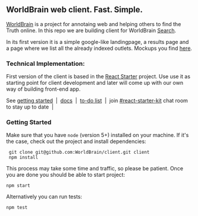 ## WorldBrain web client. Fast. Simple. 

[WorldBrain](https://github.com/WorldBrain/Webmarks) is a project for annotaing 
web and helping others to find the Truth online. In this repo we are building client 
for WorldBrain [Search](https://github.com/WorldBrain/search-engine).

In its first version it is a simple google-like landingpage, a results page and a page where we list all the already indexed outlets. 
Mockups you find [here](https://github.com/WorldBrain/Webmarks/issues/9#issuecomment-231402452).

### Technical Implementation:

First version of the client is based in the [React Starter](https://github.com/kriasoft/react-starter-kit/tree/feature/redux) project. 
Use use it as starting point for client development and later will come up with our own way of building front-end app.
   
See [getting started](./docs/getting-started.md) &nbsp;|&nbsp;
[docs](https://github.com/kriasoft/react-starter-kit/tree/master/docs) &nbsp;|&nbsp;
[to-do list](https://waffle.io/kriasoft/react-starter-kit) &nbsp;|&nbsp;
join [#react-starter-kit](https://gitter.im/kriasoft/react-starter-kit) chat room to stay up to date &nbsp;|&nbsp;
   
   
### Getting Started

Make sure that you have `node` (version 5+) installed on your machine. If it's the case, check out the project and install dependencies:
 
```
 git clone git@github.com:WorldBrain/client.git client
 npm install
``` 
 
This process may take some time and traffic, so please be patient. Once you are done you should be able to start project:

```
npm start
```

Alternatively you can run tests:

```
npm test
```
